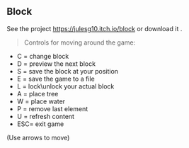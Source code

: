 ## Block

See the project https://julesg10.itch.io/block or download it .

>Controls for moving around the game:

* C =  change block
* D = preview the next block
* S = save the block at your position
* E = save the game to a file
* L = lock\unlock  your actual block 
* A = place tree 
* W = place water 
* P = remove last element
* U = refresh content
* ESC=  exit game 

(Use arrows to move)
